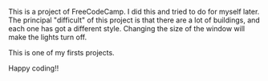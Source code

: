 This is a project of FreeCodeCamp.
I did this and tried to do for myself later.
The principal "difficult" of this project is that there are a lot of buildings, and each one has got a different style.
Changing the size of the window will make the lights turn off.

This is one of my firsts projects.

Happy coding!!

